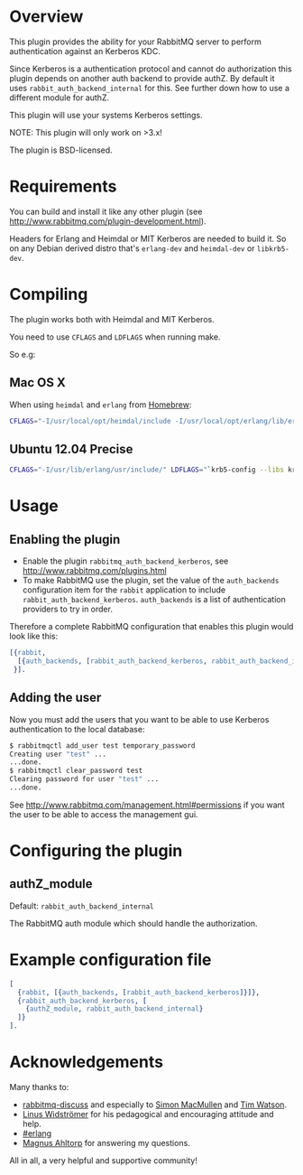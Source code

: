 Overview
========

This plugin provides the ability for your RabbitMQ server to perform
authentication against an Kerberos KDC.

Since Kerberos is a authentication protocol and cannot do authorization
this plugin depends on another auth backend to provide authZ.
By default it uses ```rabbit_auth_backend_internal``` for this. See further
down how to use a different module for authZ.

This plugin will use your systems Kerberos settings.

NOTE: This plugin will only work on >3.x!

The plugin is BSD-licensed.

Requirements
============

You can build and install it like any other plugin (see
http://www.rabbitmq.com/plugin-development.html).

Headers for Erlang and Heimdal or MIT Kerberos are needed to build it. So on
any Debian derived distro that's `erlang-dev` and `heimdal-dev` or `libkrb5-dev`.

Compiling
=========

The plugin works both with Heimdal and MIT Kerberos.

You need to use `CFLAGS` and `LDFLAGS` when running make.

So e.g:

Mac OS X
--------
When using `heimdal` and `erlang` from [Homebrew](http://brew.sh):
```sh
CFLAGS="-I/usr/local/opt/heimdal/include -I/usr/local/opt/erlang/lib/erlang/usr/include/" LDFLAGS="-L/usr/local/opt/heimdal/lib -lkrb5 -undefined dynamic_lookup -dynamiclib" make
```

Ubuntu 12.04 Precise
--------------------
```sh
CFLAGS="-I/usr/lib/erlang/usr/include/" LDFLAGS="`krb5-config --libs krb5`" make
```

Usage
=====

Enabling the plugin
-------------------

* Enable the plugin `rabbitmq_auth_backend_kerberos`, see http://www.rabbitmq.com/plugins.html
* To make RabbitMQ use the plugin, set the value of the `auth_backends` configuration item
for the `rabbit` application to include `rabbit_auth_backend_kerberos`.
`auth_backends` is a list of authentication providers to try in order.

Therefore a complete RabbitMQ configuration that enables this plugin would
look like this:

```erlang
[{rabbit,
  [{auth_backends, [rabbit_auth_backend_kerberos, rabbit_auth_backend_internal]}]
 }].
```

Adding the user
---------------

Now you must add the users that you want to be able to use Kerberos
authentication to the local database:

```sh
$ rabbitmqctl add_user test temporary_password
Creating user "test" ...
...done.
$ rabbitmqctl clear_password test
Clearing password for user "test" ...
...done.
```

See http://www.rabbitmq.com/management.html#permissions if you want the user to be able to access the management gui.

Configuring the plugin
======================

authZ\_module
-------------

Default: ```rabbit_auth_backend_internal```

The RabbitMQ auth module which should handle the authorization.

Example configuration file
==========================

```erlang
[
  {rabbit, [{auth_backends, [rabbit_auth_backend_kerberos]}]},
  {rabbit_auth_backend_kerberos, [
    {authZ_module, rabbit_auth_backend_internal}
  ]}
].
```

Acknowledgements
================

Many thanks to:

* [rabbitmq-discuss](https://lists.rabbitmq.com/cgi-bin/mailman/listinfo/rabbitmq-discuss)
and especially to [Simon MacMullen](https://github.com/simonmacmullen) and [Tim Watson](https://github.com/hyperthunk).
* [Linus Widströmer](https://github.com/lwid) for his pedagogical and encouraging attitude and help.
* [#erlang](irc://irc.freenode.net/erlang)
* [Magnus Ahltorp](https://github.com/ahltorp) for answering my questions.

All in all, a very helpful and supportive community!
